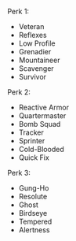 Perk 1:

- Veteran
- Reflexes
- Low Profile
- Grenadier
- Mountaineer
- Scavenger
- Survivor

Perk 2:

- Reactive Armor
- Quartermaster
- Bomb Squad
- Tracker
- Sprinter
- Cold-Blooded
- Quick Fix

Perk 3:

- Gung-Ho
- Resolute
- Ghost
- Birdseye
- Tempered
- Alertness
